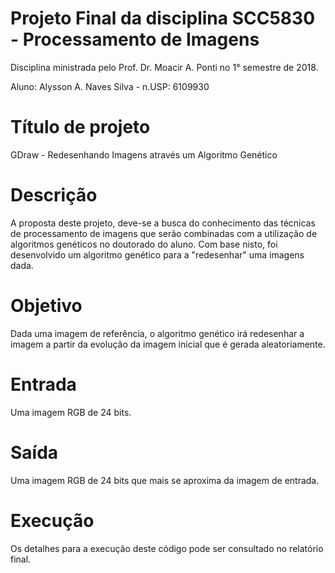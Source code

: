 # Projeto Final da disciplina SCC5830 - Processamento de Imagens
Disciplina ministrada pelo Prof. Dr. Moacir A. Ponti no 1° semestre de 2018.

Aluno: Alysson A. Naves Silva - n.USP: 6109930

# Título de projeto
GDraw - Redesenhando Imagens através um Algoritmo Genético

# Descrição
A proposta deste projeto, deve-se a busca do conhecimento das técnicas de processamento de imagens que serão combinadas com a utilização de algoritmos genéticos no doutorado do aluno. Com base nisto, foi desenvolvido um algoritmo genético para a "redesenhar" uma imagens dada. 

# Objetivo
Dada uma imagem de referência, o algoritmo genético irá redesenhar a imagem a partir da evolução da imagem inicial que é gerada aleatoriamente.  

# Entrada
Uma imagem RGB de 24 bits.

# Saída
Uma imagem RGB de 24 bits que mais se aproxima da imagem de entrada.

# Execução 
Os detalhes para a execução deste código pode ser consultado no relatório final.

